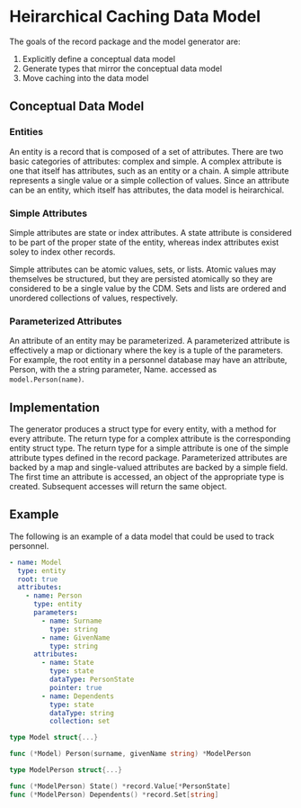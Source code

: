 # Heirarchical Caching Data Model

The goals of the record package and the model generator are:

1. Explicitly define a conceptual data model
2. Generate types that mirror the conceptual data model
3. Move caching into the data model

## Conceptual Data Model

### Entities

An entity is a record that is composed of a set of attributes. There are two
basic categories of attributes: complex and simple. A complex attribute is one
that itself has attributes, such as an entity or a chain. A simple attribute
represents a single value or a simple collection of values. Since an attribute
can be an entity, which itself has attributes, the data model is heirarchical.

### Simple Attributes

Simple attributes are state or index attributes. A state attribute is considered
to be part of the proper state of the entity, whereas index attributes exist
soley to index other records.

Simple attributes can be atomic values, sets, or lists. Atomic values may
themselves be structured, but they are persisted atomically so they are
considered to be a single value by the CDM. Sets and lists are ordered and
unordered collections of values, respectively.

### Parameterized Attributes

An attribute of an entity may be parameterized. A parameterized attribute is
effectively a map or dictionary where the key is a tuple of the parameters. For
example, the root entity in a personnel database may have an attribute, Person,
with the a string parameter, Name. accessed as `model.Person(name)`.

## Implementation

The generator produces a struct type for every entity, with a method for every
attribute. The return type for a complex attribute is the corresponding entity
struct type. The return type for a simple attribute is one of the simple
attribute types defined in the record package. Parameterized attributes are
backed by a map and single-valued attributes are backed by a simple field. The
first time an attribute is accessed, an object of the appropriate type is
created. Subsequent accesses will return the same object.

## Example

The following is an example of a data model that could be used to track
personnel.

```yaml
- name: Model
  type: entity
  root: true
  attributes:
    - name: Person
      type: entity
      parameters:
        - name: Surname
          type: string
        - name: GivenName
          type: string
      attributes:
        - name: State
          type: state
          dataType: PersonState
          pointer: true
        - name: Dependents
          type: state
          dataType: string
          collection: set
```

```go
type Model struct{...}

func (*Model) Person(surname, givenName string) *ModelPerson

type ModelPerson struct{...}

func (*ModelPerson) State() *record.Value[*PersonState]
func (*ModelPerson) Dependents() *record.Set[string]
```